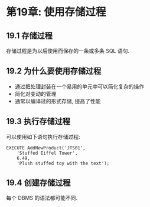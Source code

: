 # 第19章: 使用存储过程 #

## 19.1 存储过程 ##

存储过程是为以后使用而保存的一条或多条 SQL 语句.

## 19.2 为什么要使用存储过程 ##

- 通过把处理封装在一个易用的单元中可以简化复杂的操作
- 简化对变动的管理
- 通常以编译过的形式存储, 提高了性能

## 19.3 执行存储过程 ##

可以使用如下语句执行存储过程:

```
EXECUTE AddNewProduct('JTS01',
    'Stuffed Eiffel Tower',
    6.49,
    'Plush stuffed toy with the text');
```

## 19.4 创建存储过程 ##

每个 DBMS 的语法都可能不同.

